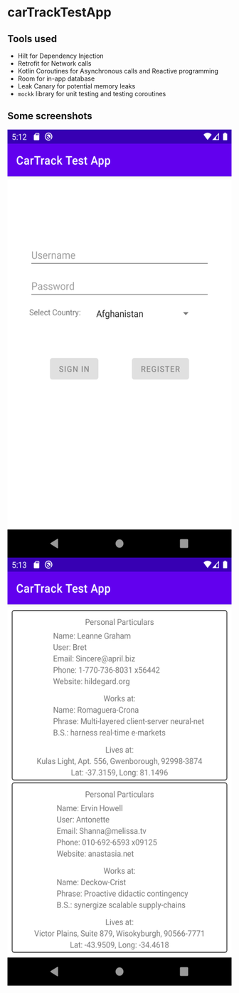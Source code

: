 # carTrackTestApp

## Tools used
- Hilt for Dependency Injection
- Retrofit for Network calls
- Kotlin Coroutines for Asynchronous calls and Reactive programming
- Room for in-app database
- Leak Canary for potential memory leaks
- `mockk` library for unit testing and testing coroutines

## Some screenshots
<a href="url"><img src="https://raw.githubusercontent.com/jonathanliem94/carTrackTestApp/master/docs/Screenshot_1601788379.png" align="left" height="960" width="540" ></a>
<a href="url"><img src="https://raw.githubusercontent.com/jonathanliem94/carTrackTestApp/master/docs/Screenshot_1601788395.png" align="left" height="960" width="540" ></a>
